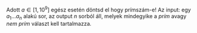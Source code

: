 Adott $a\in [1,10^9]$ egész esetén döntsd el hogy prímszám-e! 
Az input: egy $a_1\ldots a_n$ alakú sor, az output $n$ sorból áll, 
melyek mindegyike a *prím* avagy *nem prím* választ kell tartalmazza.


